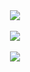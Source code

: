 <div align="center">
  <img src="https://github-readme-stats-vercel-tawny.vercel.app/api?username=shahirwardak&show_icons=true&theme=transparent&hide=stars,issues&show=prs_merged,prs_merged_percentage&rank_icon=github" />
</div>
<br />
<div align="center">
  <img src="https://github-readme-stats-vercel-tawny.vercel.app/api/top-langs/?username=shahirwardak&theme=transparent&layout=donut" />
</div>
<br />

<div align="center">
  <a HRef="https://www.linkedin.com/in/shahir-wardak/">
    <img src="https://skillicons.dev/icons?i=angular,typescript,javascript,html,css,sass,jest,react,nextjs,django,java,azure,cs,git,github" />
  </a>
</div>
<!--
**ShahirWardak/ShahirWardak** is a ✨ _special_ ✨ repository because its `README.md` (this file) appears on your GitHub profile.

Here are some ideas to get you started:

- 🔭 I’m currently working on ...
- 🌱 I’m currently learning ...
- 👯 I’m looking to collaborate on ...
- 🤔 I’m looking for help with ...
- 💬 Ask me about ...
- 📫 How to reach me: ...
- 😄 Pronouns: ...
- ⚡ Fun fact: ...
-->

